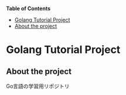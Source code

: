**Table of Contents**
- [Golang Tutorial Project](#golang-tutorial-project)
- [About the project](#about-the-project)

# Golang Tutorial Project

## About the project
Go言語の学習用リポジトリ
